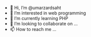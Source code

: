 - 👋 Hi, I’m @umarzardsaht
- 👀 I’m interested in web programming 
- 🌱 I’m currently learning PHP
- 💞️ I’m looking to collaborate on ...
- 📫 How to reach me ...

<!---
umarzardsaht/umarzardsaht is a ✨ special ✨ repository because its `README.md` (this file) appears on your GitHub profile.
You can click the Preview link to take a look at your changes.
--->
